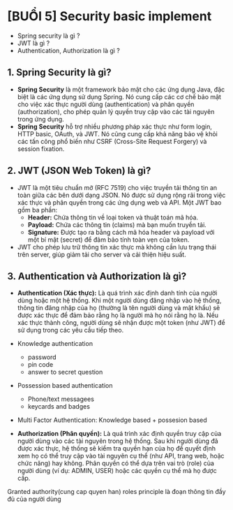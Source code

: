 # [BUỔI 5] Security basic implement
- Spring security là gì ?
- JWT là gì ?
- Authentication, Authorization là gì ?
## 1. Spring Security là gì?
- **Spring Security** là một framework bảo mật cho các ứng dụng Java, đặc biệt là các ứng dụng sử dụng Spring. Nó cung cấp các cơ chế bảo mật cho việc xác thực người dùng (authentication) và phân quyền (authorization), cho phép quản lý quyền truy cập vào các tài nguyên trong ứng dụng. 
- **Spring Security** hỗ trợ nhiều phương pháp xác thực như form login, HTTP basic, OAuth, và JWT. Nó cũng cung cấp khả năng bảo vệ khỏi các tấn công phổ biến như CSRF (Cross-Site Request Forgery) và session fixation.

## 2. JWT (JSON Web Token) là gì?
- JWT là một tiêu chuẩn mở (RFC 7519) cho việc truyền tải thông tin an toàn giữa các bên dưới dạng JSON. Nó được sử dụng rộng rãi trong việc xác thực và phân quyền trong các ứng dụng web và API. Một JWT bao gồm ba phần:
    - **Header:** Chứa thông tin về loại token và thuật toán mã hóa.
    - **Payload:** Chứa các thông tin (claims) mà bạn muốn truyền tải.
    - **Signature:** Được tạo ra bằng cách mã hóa header và payload với một bí mật (secret) để đảm bảo tính toàn vẹn của token.
- JWT cho phép lưu trữ thông tin xác thực mà không cần lưu trạng thái trên server, giúp giảm tải cho server và cải thiện hiệu suất.

## 3. Authentication và Authorization là gì?
- **Authentication (Xác thực):** Là quá trình xác định danh tính của người dùng hoặc một hệ thống. Khi một người dùng đăng nhập vào hệ thống, thông tin đăng nhập của họ (thường là tên người dùng và mật khẩu) sẽ được xác thực để đảm bảo rằng họ là người mà họ nói rằng họ là. Nếu xác thực thành công, người dùng sẽ nhận được một token (như JWT) để sử dụng trong các yêu cầu tiếp theo.
- Knowledge authentication
    - password
    - pin code
    - answer to secret question
- Possession based authentication
    - Phone/text messagees
    - keycards and badges
- Multi Factor Authentication: Knowledge based + possesion based

- **Authorization (Phân quyền):** Là quá trình xác định quyền truy cập của người dùng vào các tài nguyên trong hệ thống. Sau khi người dùng đã được xác thực, hệ thống sẽ kiểm tra quyền hạn của họ để quyết định xem họ có thể truy cập vào tài nguyên cụ thể (như API, trang web, hoặc chức năng) hay không. Phân quyền có thể dựa trên vai trò (role) của người dùng (ví dụ: ADMIN, USER) hoặc các quyền cụ thể mà họ được cấp.

Granted authority(cung cap quyen han)
roles
principle là đoạn thông tin đầy đủ của người dùng